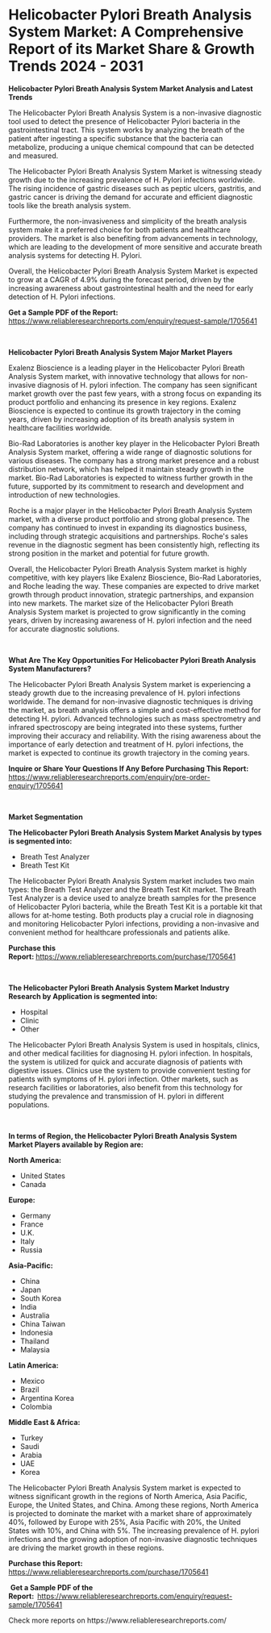 <p><h1>Helicobacter Pylori Breath Analysis System Market: A Comprehensive Report of its Market Share & Growth Trends 2024 - 2031</h1></p><p><strong>Helicobacter Pylori Breath Analysis System Market Analysis and Latest Trends</strong></p>
<p><p>The Helicobacter Pylori Breath Analysis System is a non-invasive diagnostic tool used to detect the presence of Helicobacter Pylori bacteria in the gastrointestinal tract. This system works by analyzing the breath of the patient after ingesting a specific substance that the bacteria can metabolize, producing a unique chemical compound that can be detected and measured.</p><p>The Helicobacter Pylori Breath Analysis System Market is witnessing steady growth due to the increasing prevalence of H. Pylori infections worldwide. The rising incidence of gastric diseases such as peptic ulcers, gastritis, and gastric cancer is driving the demand for accurate and efficient diagnostic tools like the breath analysis system.</p><p>Furthermore, the non-invasiveness and simplicity of the breath analysis system make it a preferred choice for both patients and healthcare providers. The market is also benefiting from advancements in technology, which are leading to the development of more sensitive and accurate breath analysis systems for detecting H. Pylori.</p><p>Overall, the Helicobacter Pylori Breath Analysis System Market is expected to grow at a CAGR of 4.9% during the forecast period, driven by the increasing awareness about gastrointestinal health and the need for early detection of H. Pylori infections.</p></p>
<p><strong>Get a Sample PDF of the Report:&nbsp;</strong> <a href="https://www.reliableresearchreports.com/enquiry/request-sample/1705641">https://www.reliableresearchreports.com/enquiry/request-sample/1705641</a></p>
<p>&nbsp;</p>
<p><strong>Helicobacter Pylori Breath Analysis System Major Market Players</strong></p>
<p><p>Exalenz Bioscience is a leading player in the Helicobacter Pylori Breath Analysis System market, with innovative technology that allows for non-invasive diagnosis of H. pylori infection. The company has seen significant market growth over the past few years, with a strong focus on expanding its product portfolio and enhancing its presence in key regions. Exalenz Bioscience is expected to continue its growth trajectory in the coming years, driven by increasing adoption of its breath analysis system in healthcare facilities worldwide.</p><p>Bio-Rad Laboratories is another key player in the Helicobacter Pylori Breath Analysis System market, offering a wide range of diagnostic solutions for various diseases. The company has a strong market presence and a robust distribution network, which has helped it maintain steady growth in the market. Bio-Rad Laboratories is expected to witness further growth in the future, supported by its commitment to research and development and introduction of new technologies.</p><p>Roche is a major player in the Helicobacter Pylori Breath Analysis System market, with a diverse product portfolio and strong global presence. The company has continued to invest in expanding its diagnostics business, including through strategic acquisitions and partnerships. Roche's sales revenue in the diagnostic segment has been consistently high, reflecting its strong position in the market and potential for future growth.</p><p>Overall, the Helicobacter Pylori Breath Analysis System market is highly competitive, with key players like Exalenz Bioscience, Bio-Rad Laboratories, and Roche leading the way. These companies are expected to drive market growth through product innovation, strategic partnerships, and expansion into new markets. The market size of the Helicobacter Pylori Breath Analysis System market is projected to grow significantly in the coming years, driven by increasing awareness of H. pylori infection and the need for accurate diagnostic solutions.</p></p>
<p>&nbsp;</p>
<p><strong>What Are The Key Opportunities For Helicobacter Pylori Breath Analysis System Manufacturers?</strong></p>
<p><p>The Helicobacter Pylori Breath Analysis System market is experiencing a steady growth due to the increasing prevalence of H. pylori infections worldwide. The demand for non-invasive diagnostic techniques is driving the market, as breath analysis offers a simple and cost-effective method for detecting H. pylori. Advanced technologies such as mass spectrometry and infrared spectroscopy are being integrated into these systems, further improving their accuracy and reliability. With the rising awareness about the importance of early detection and treatment of H. pylori infections, the market is expected to continue its growth trajectory in the coming years.</p></p>
<p><strong>Inquire or Share Your Questions If Any Before Purchasing This Report:</strong> <a href="https://www.reliableresearchreports.com/enquiry/pre-order-enquiry/1705641">https://www.reliableresearchreports.com/enquiry/pre-order-enquiry/1705641</a></p>
<p>&nbsp;</p>
<p><strong>Market Segmentation</strong></p>
<p><strong>The Helicobacter Pylori Breath Analysis System Market Analysis by types is segmented into:</strong></p>
<p><ul><li>Breath Test Analyzer</li><li>Breath Test Kit</li></ul></p>
<p><p>The Helicobacter Pylori Breath Analysis System market includes two main types: the Breath Test Analyzer and the Breath Test Kit market. The Breath Test Analyzer is a device used to analyze breath samples for the presence of Helicobacter Pylori bacteria, while the Breath Test Kit is a portable kit that allows for at-home testing. Both products play a crucial role in diagnosing and monitoring Helicobacter Pylori infections, providing a non-invasive and convenient method for healthcare professionals and patients alike.</p></p>
<p><strong>Purchase this Report:&nbsp;</strong><a href="https://www.reliableresearchreports.com/purchase/1705641">https://www.reliableresearchreports.com/purchase/1705641</a></p>
<p>&nbsp;</p>
<p><strong>The Helicobacter Pylori Breath Analysis System Market Industry Research by Application is segmented into:</strong></p>
<p><ul><li>Hospital</li><li>Clinic</li><li>Other</li></ul></p>
<p><p>The Helicobacter Pylori Breath Analysis System is used in hospitals, clinics, and other medical facilities for diagnosing H. pylori infection. In hospitals, the system is utilized for quick and accurate diagnosis of patients with digestive issues. Clinics use the system to provide convenient testing for patients with symptoms of H. pylori infection. Other markets, such as research facilities or laboratories, also benefit from this technology for studying the prevalence and transmission of H. pylori in different populations.</p></p>
<p>&nbsp;</p>
<p><strong>In terms of Region, the Helicobacter Pylori Breath Analysis System Market Players available by Region are:</strong></p>
<p>
    <p> <strong> North America: </strong>
        <ul>
            <li>United States</li>
            <li>Canada</li>
        </ul>
        </p> 
    <p> <strong> Europe: </strong>
        <ul>
            <li>Germany</li>
            <li>France</li>
            <li>U.K.</li>
            <li>Italy</li>
            <li>Russia</li>
        </ul>
        </p> 
    <p> <strong> Asia-Pacific: </strong>
        <ul>
            <li>China</li>
            <li>Japan</li>
            <li>South Korea</li>
            <li>India</li>
            <li>Australia</li>
            <li>China Taiwan</li>
            <li>Indonesia</li>
            <li>Thailand</li>
            <li>Malaysia</li>
        </ul>
        </p> 
    <p> <strong> Latin America: </strong>
        <ul>
            <li>Mexico</li>
            <li>Brazil</li>
            <li>Argentina Korea</li>
            <li>Colombia</li>
        </ul>
        </p> 
    <p> <strong> Middle East & Africa: </strong>
        <ul>
            <li>Turkey</li>
            <li>Saudi</li>
            <li>Arabia</li>
            <li>UAE</li>
            <li>Korea</li>
        </ul>
    </p>
    </p>
<p><p>The Helicobacter Pylori Breath Analysis System market is expected to witness significant growth in the regions of North America, Asia Pacific, Europe, the United States, and China. Among these regions, North America is projected to dominate the market with a market share of approximately 40%, followed by Europe with 25%, Asia Pacific with 20%, the United States with 10%, and China with 5%. The increasing prevalence of H. pylori infections and the growing adoption of non-invasive diagnostic techniques are driving the market growth in these regions.</p></p>
<p><strong>Purchase this Report: </strong><a href="https://www.reliableresearchreports.com/purchase/1705641">https://www.reliableresearchreports.com/purchase/1705641</a></p>
<p>&nbsp;<strong>Get a Sample PDF of the Report:&nbsp;&nbsp;</strong><a href="https://www.reliableresearchreports.com/enquiry/request-sample/1705641">https://www.reliableresearchreports.com/enquiry/request-sample/1705641</a></p>
<p><strong></strong></p>
<p>Check more reports on https://www.reliableresearchreports.com/</p>